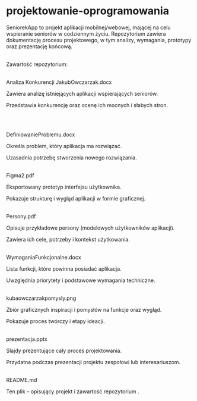 # projektowanie-oprogramowania
 SeniorekApp to projekt aplikacji mobilnej/webowej, mającej na celu wspieranie seniorów w codziennym życiu. Repozytorium zawiera dokumentację procesu projektowego, w tym analizy, wymagania, prototypy oraz prezentację końcową.
  <br><br>

Zawartość repozytorium:
 <br><br>

Analiza Konkurencji JakubOwczarzak.docx

Zawiera analizę istniejących aplikacji wspierających seniorów.

Przedstawia konkurencję oraz ocenę ich mocnych i słabych stron.

 <br><br>

DefiniowanieProblemu.docx

Określa problem, który aplikacja ma rozwiązać.

Uzasadnia potrzebę stworzenia nowego rozwiązania.
 <br><br>


Figma2.pdf

Eksportowany prototyp interfejsu użytkownika.

Pokazuje strukturę i wygląd aplikacji w formie graficznej.
 <br><br>


Persony.pdf

Opisuje przykładowe persony (modelowych użytkowników aplikacji).

Zawiera ich cele, potrzeby i kontekst użytkowania.
 <br><br>


WymaganiaFunkcjonalne.docx

Lista funkcji, które powinna posiadać aplikacja.

Uwzględnia priorytety i podstawowe wymagania techniczne.
 <br><br>


kubaowczarzakpomysly.png

Zbiór graficznych inspiracji i pomysłów na funkcje oraz wygląd.

Pokazuje proces twórczy i etapy ideacji.
 <br><br>


prezentacja.pptx

Slajdy prezentujące cały proces projektowania.

Przydatna podczas prezentacji projektu zespołowi lub interesariuszom.
 <br><br>


README.md

Ten plik – opisujący projekt i zawartość repozytorium .

